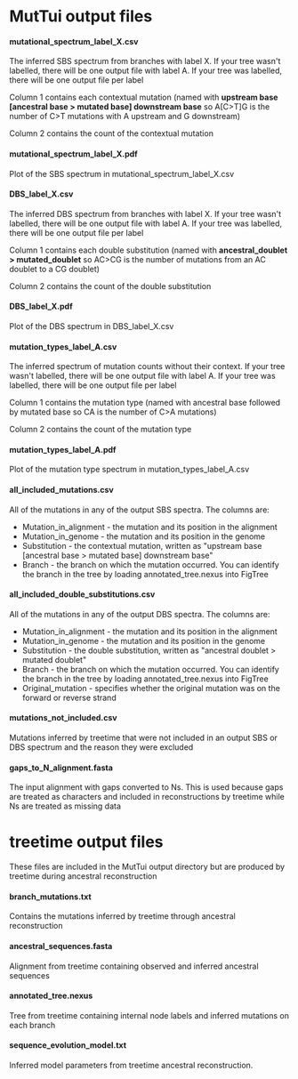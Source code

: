 # MutTui output files

#### mutational_spectrum_label_X.csv

The inferred SBS spectrum from branches with label X. If your tree wasn't labelled, there will be one output file with label A. If your tree was labelled, there will be one output file per label

Column 1 contains each contextual mutation (named with **upstream base [ancestral base > mutated base] downstream base** so A[C>T]G is the number of C>T mutations with A upstream and G downstream)

Column 2 contains the count of the contextual mutation

#### mutational_spectrum_label_X.pdf

Plot of the SBS spectrum in mutational_spectrum_label_X.csv

#### DBS_label_X.csv

The inferred DBS spectrum from branches with label X. If your tree wasn't labelled, there will be one output file with label A. If your tree was labelled, there will be one output file per label

Column 1 contains each double substitution (named with **ancestral_doublet > mutated_doublet** so AC>CG is the number of mutations from an AC doublet to a CG doublet)

Column 2 contains the count of the double substitution

#### DBS_label_X.pdf

Plot of the DBS spectrum in DBS_label_X.csv

#### mutation_types_label_A.csv

The inferred spectrum of mutation counts without their context. If your tree wasn't labelled, there will be one output file with label A. If your tree was labelled, there will be one output file per label

Column 1 contains the mutation type (named with ancestral base followed by mutated base so CA is the number of C>A mutations)

Column 2 contains the count of the mutation type

#### mutation_types_label_A.pdf

Plot of the mutation type spectrum in mutation_types_label_A.csv

#### all_included_mutations.csv

All of the mutations in any of the output SBS spectra. The columns are:
* Mutation_in_alignment - the mutation and its position in the alignment
* Mutation_in_genome - the mutation and its position in the genome
* Substitution - the contextual mutation, written as "upstream base [ancestral base > mutated base] downstream base"
* Branch - the branch on which the mutation occurred. You can identify the branch in the tree by loading annotated_tree.nexus into FigTree

#### all_included_double_substitutions.csv

All of the mutations in any of the output DBS spectra. The columns are:
* Mutation_in_alignment - the mutation and its position in the alignment
* Mutation_in_genome - the mutation and its position in the genome
* Substitution - the double substitution, written as "ancestral doublet > mutated doublet"
* Branch - the branch on which the mutation occurred. You can identify the branch in the tree by loading annotated_tree.nexus into FigTree
* Original_mutation - specifies whether the original mutation was on the forward or reverse strand

#### mutations_not_included.csv

Mutations inferred by treetime that were not included in an output SBS or DBS spectrum and the reason they were excluded

#### gaps_to_N_alignment.fasta

The input alignment with gaps converted to Ns. This is used because gaps are treated as characters and included in reconstructions by treetime while Ns are treated as missing data

# treetime output files

These files are included in the MutTui output directory but are produced by treetime during ancestral reconstruction

#### branch_mutations.txt

Contains the mutations inferred by treetime through ancestral reconstruction

#### ancestral_sequences.fasta

Alignment from treetime containing observed and inferred ancestral sequences

#### annotated_tree.nexus

Tree from treetime containing internal node labels and inferred mutations on each branch

#### sequence_evolution_model.txt

Inferred model parameters from treetime ancestral reconstruction.
